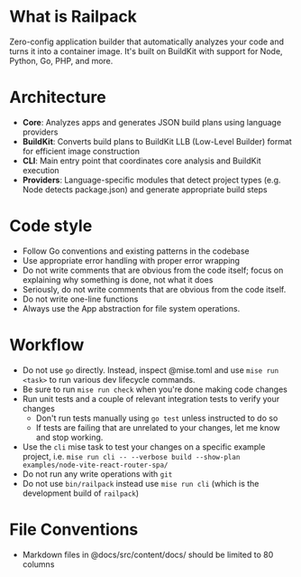 # What is Railpack

Zero-config application builder that automatically analyzes your code and turns
it into a container image. It's built on BuildKit
with support for Node, Python, Go, PHP, and more.

# Architecture

- **Core**: Analyzes apps and generates JSON build plans using language
  providers
- **BuildKit**: Converts build plans to BuildKit LLB (Low-Level Builder) format
  for efficient image construction
- **CLI**: Main entry point that coordinates core analysis and BuildKit
  execution
- **Providers**: Language-specific modules that detect project types (e.g. Node
  detects package.json) and generate appropriate build steps

# Code style

- Follow Go conventions and existing patterns in the codebase
- Use appropriate error handling with proper error wrapping
- Do not write comments that are obvious from the code itself; focus on
  explaining why something is done, not what it does
- Seriously, do not write comments that are obvious from the code itself.
- Do not write one-line functions
- Always use the App abstraction for file system operations.

# Workflow

- Do not use `go` directly. Instead, inspect @mise.toml and use `mise run <task>` to run various dev lifecycle commands.
- Be sure to run `mise run check` when you're done making code changes
- Run unit tests and a couple of relevant integration tests to verify your changes
  - Don't run tests manually using `go test` unless instructed to do so
  - If tests are failing that are unrelated to your changes, let me know and stop working.
- Use the `cli` mise task to test your changes on a specific example project, i.e. `mise run cli -- --verbose build --show-plan examples/node-vite-react-router-spa/`
- Do not run any write operations with `git`
- Do not use `bin/railpack` instead use `mise run cli` (which is the development build of `railpack`)

# File Conventions

- Markdown files in @docs/src/content/docs/ should be limited to 80 columns
